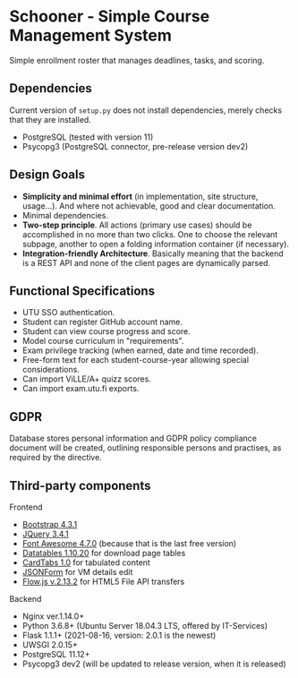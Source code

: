 # Schooner - Simple Course Management System

Simple enrollment roster that manages deadlines, tasks, and scoring.

## Dependencies

Current version of `setup.py` does not install dependencies, merely checks that they are installed.

- PostgreSQL (tested with version 11)
- Psycopg3 (PostgreSQL connector, pre-release version dev2)

## Design Goals

 - **Simplicity and minimal effort** (in implementation, site structure, usage...). And where not achievable, good and clear documentation.
 - Minimal dependencies.
 - **Two-step principle**. All actions (primary use cases) should be accomplished in no more than two clicks. One to choose the relevant subpage, another to open a folding information container (if necessary).
 - **Integration-friendly Architecture**. Basically meaning that the backend is a REST API and none of the client pages are dynamically parsed.


## Functional Specifications

- UTU SSO authentication.
- Student can register GitHub account name.
- Student can view course progress and score.
- Model course curriculum in "requirements".
- Exam privilege tracking (when earned, date and time recorded).
- Free-form text for each student-course-year allowing special considerations.
- Can import ViLLE/A+ quizz scores.
- Can import exam.utu.fi exports.

## GDPR

Database stores personal information and GDPR policy compliance document will be created, outlining responsible persons and practises, as required by the directive.

## Third-party components

Frontend
 - [Bootstrap 4.3.1](https://getbootstrap.com/docs/4.3/getting-started/introduction/)
 - [JQuery 3.4.1](https://jquery.com/download/)
 - [Font Awesome 4.7.0](https://fontawesome.com/v4.7.0/) (because that is the last free version)
 - [Datatables 1.10.20](https://datatables.net/) for download page tables
 - [CardTabs 1.0](https://github.com/blekerfeld/CardTabs) for tabulated content
 - [JSONForm](https://github.com/jsonform/jsonform) for VM details edit
 - [Flow.js v.2.13.2](https://github.com/flowjs/flow.js/) for HTML5 File API transfers
 
Backend
- Nginx ver.1.14.0+
- Python 3.6.8+ (Ubuntu Server 18.04.3 LTS, offered by IT-Services)
- Flask 1.1.1+ (2021-08-16, version: 2.0.1 is the newest)
- UWSGI 2.0.15+
- PostgreSQL 11.12+
- Psycopg3 dev2 (will be updated to release version, when it is released)
